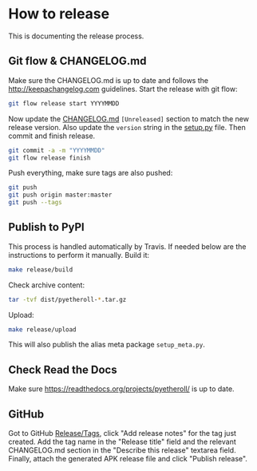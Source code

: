 # How to release

This is documenting the release process.


## Git flow & CHANGELOG.md

Make sure the CHANGELOG.md is up to date and follows the http://keepachangelog.com guidelines.
Start the release with git flow:
```sh
git flow release start YYYYMMDD
```
Now update the [CHANGELOG.md](/CHANGELOG.md) `[Unreleased]` section to match the new release version.
Also update the `version` string in the [setup.py](/setup.py) file. Then commit and finish release.
```sh
git commit -a -m "YYYYMMDD"
git flow release finish
```
Push everything, make sure tags are also pushed:
```sh
git push
git push origin master:master
git push --tags
```

## Publish to PyPI
This process is handled automatically by Travis.
If needed below are the instructions to perform it manually.
Build it:
```sh
make release/build
```
Check archive content:
```sh
tar -tvf dist/pyetheroll-*.tar.gz
```
Upload:
```sh
make release/upload
```
This will also publish the alias meta package `setup_meta.py`.

## Check Read the Docs

Make sure <https://readthedocs.org/projects/pyetheroll/> is up to date.

## GitHub

Got to GitHub [Release/Tags](https://github.com/AndreMiras/pyetheroll/tags), click "Add release notes" for the tag just created.
Add the tag name in the "Release title" field and the relevant CHANGELOG.md section in the "Describe this release" textarea field.
Finally, attach the generated APK release file and click "Publish release".
